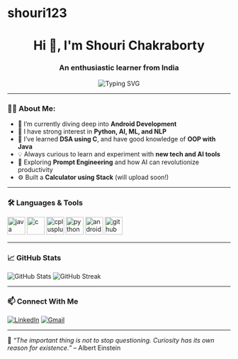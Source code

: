 # shouri123

<h1 align="center">Hi 👋, I'm Shouri Chakraborty</h1>
<h3 align="center">An enthusiastic learner from India</h3>

<p align="center">
  <img src="https://readme-typing-svg.demolab.com?font=Fira+Code&size=22&pause=1000&color=00F7FF&center=true&vCenter=true&width=435&lines=Passionate+about+AI+%7C+ML+%7C+NLP;Exploring+Android+Development;Love+learning+new+tech+every+day!" alt="Typing SVG" />
</p>

---

### 🧑‍💻 About Me:

- 🌱 I’m currently diving deep into **Android Development**
- 🤖 I have strong interest in **Python, AI, ML, and NLP**
- 🧠 I’ve learned **DSA using C**, and have good knowledge of **OOP with Java**
- 💡 Always curious to learn and experiment with **new tech and AI tools**
- 🧠 Exploring **Prompt Engineering** and how AI can revolutionize productivity
- ⚙️ Built a **Calculator using Stack** (will upload soon!)

---

### 🛠️ Languages & Tools

<p align="left">
  <img src="https://cdn.jsdelivr.net/gh/devicons/devicon/icons/java/java-original.svg" alt="java" width="40" height="40"/>
  <img src="https://cdn.jsdelivr.net/gh/devicons/devicon/icons/c/c-original.svg" alt="c" width="40" height="40"/>
  <img src="https://cdn.jsdelivr.net/gh/devicons/devicon/icons/cplusplus/cplusplus-original.svg" alt="cplusplus" width="40" height="40"/>
  <img src="https://cdn.jsdelivr.net/gh/devicons/devicon/icons/python/python-original.svg" alt="python" width="40" height="40"/>
  <img src="https://cdn.jsdelivr.net/gh/devicons/devicon/icons/android/android-original.svg" alt="android" width="40" height="40"/>
  <img src="https://cdn.jsdelivr.net/gh/devicons/devicon/icons/github/github-original.svg" alt="github" width="40" height="40"/>
</p>

---

### 📈 GitHub Stats

<p align="left">
  <img src="https://github-readme-stats.vercel.app/api?username=your-username&show_icons=true&theme=tokyonight" alt="GitHub Stats"/>
  <img src="https://github-readme-streak-stats.herokuapp.com?user=your-username&theme=tokyonight" alt="GitHub Streak"/>
</p>

---

### 📫 Connect With Me

[![LinkedIn](https://img.shields.io/badge/LinkedIn-blue?style=for-the-badge&logo=linkedin)](https://linkedin.com/in/your-profile)
[![Gmail](https://img.shields.io/badge/Gmail-red?style=for-the-badge&logo=gmail)](mailto:your.email@gmail.com)

---

🧩 *“The important thing is not to stop questioning. Curiosity has its own reason for existence.”* – Albert Einstein
